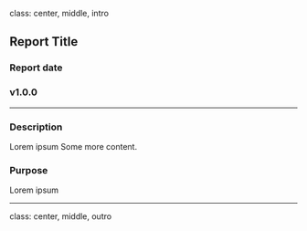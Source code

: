 class: center, middle, intro

## Report Title

### Report date

### v1.0.0

---

### Description

Lorem ipsum
Some more content.


### Purpose

Lorem ipsum

---
class: center, middle, outro
